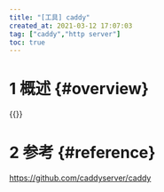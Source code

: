 ```yaml
---
title: "[工具] caddy"
created_at: 2021-03-12 17:07:03
tag: ["caddy","http server"]
toc: true
---
```


# 1 概述 {#overview}

{{<highlight-file path="Caddyfile" lang="ini">}}

# 2 参考 {#reference}

<https://github.com/caddyserver/caddy>